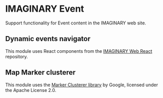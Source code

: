 # IMAGINARY Event

Support functionality for Event content in the IMAGINARY web site.

## Dynamic events navigator

This module uses React components from the [IMAGINARY Web React](https://github.com/IMAGINARY/imaginary-web-react) repository.

## Map Marker clusterer

This module uses the [Marker Clusterer library](https://github.com/googlemaps/v3-utility-library/tree/master/markerclusterer) by Google, licensed under the Apache License 2.0.

